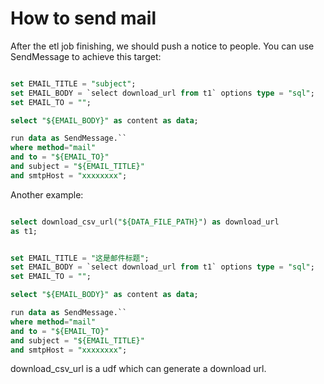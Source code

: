 # How to send mail 

After the etl job finishing, we should push a notice to people.
You can use SendMessage to achieve this target:


```sql

set EMAIL_TITLE = "subject";
set EMAIL_BODY = `select download_url from t1` options type = "sql";
set EMAIL_TO = "";

select "${EMAIL_BODY}" as content as data;

run data as SendMessage.``
where method="mail"
and to = "${EMAIL_TO}"
and subject = "${EMAIL_TITLE}"
and smtpHost = "xxxxxxxx";

```

Another example:

```sql

select download_csv_url("${DATA_FILE_PATH}") as download_url
as t1;


set EMAIL_TITLE = "这是邮件标题";
set EMAIL_BODY = `select download_url from t1` options type = "sql";
set EMAIL_TO = "";

select "${EMAIL_BODY}" as content as data;

run data as SendMessage.``
where method="mail"
and to = "${EMAIL_TO}"
and subject = "${EMAIL_TITLE}"
and smtpHost = "xxxxxxxx";

```

download_csv_url is a udf which can generate a download url.
    